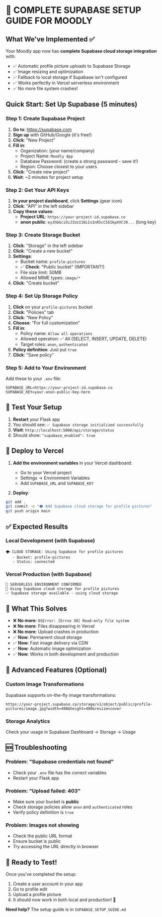# 🚀 COMPLETE SUPABASE SETUP GUIDE FOR MOODLY

## What We've Implemented ✅

Your Moodly app now has **complete Supabase cloud storage integration** with:
- ✅ Automatic profile picture uploads to Supabase Storage
- ✅ Image resizing and optimization
- ✅ Fallback to local storage if Supabase isn't configured
- ✅ Works perfectly in Vercel serverless environment
- ✅ No more file system crashes!

## Quick Start: Set Up Supabase (5 minutes)

### Step 1: Create Supabase Project
1. **Go to**: https://supabase.com
2. **Sign up** with GitHub/Google (it's free!)
3. **Click**: "New Project"
4. **Fill in**:
   - Organization: (your name/company)
   - Project Name: `Moodly App`
   - Database Password: (create a strong password - save it!)
   - Region: Choose closest to your users
5. **Click**: "Create new project"
6. **Wait**: ~2 minutes for project setup

### Step 2: Get Your API Keys
1. **In your project dashboard**, click **Settings** (gear icon)
2. **Click**: "API" in the left sidebar
3. **Copy these values**:
   - **Project URL**: `https://your-project-id.supabase.co`
   - **anon public**: `eyJhbGciOiJIUzI1NiIsInR5cCI6IkpXVCJ9...` (long key)

### Step 3: Create Storage Bucket
1. **Click**: "Storage" in the left sidebar
2. **Click**: "Create a new bucket"
3. **Settings**:
   - Bucket name: `profile-pictures`
   - ✅ **Check**: "Public bucket" (IMPORTANT!)
   - File size limit: 50MB
   - Allowed MIME types: `image/*`
4. **Click**: "Create bucket"

### Step 4: Set Up Storage Policy
1. **Click** on your `profile-pictures` bucket
2. **Click**: "Policies" tab
3. **Click**: "New Policy"
4. **Choose**: "For full customization"
5. **Fill in**:
   - Policy name: `Allow all operations`
   - Allowed operation: ✅ All (SELECT, INSERT, UPDATE, DELETE)
   - Target roles: `anon`, `authenticated`
6. **Policy definition**: Just put `true`
7. **Click**: "Save policy"

### Step 5: Add to Your Environment
Add these to your `.env` file:
```env
SUPABASE_URL=https://your-project-id.supabase.co
SUPABASE_KEY=your-anon-public-key-here
```

## 🧪 Test Your Setup

1. **Restart** your Flask app
2. You should see: `✅ Supabase storage initialized successfully`
3. **Visit**: `http://localhost:5000/api/storage/status` 
4. Should show: `"supabase_enabled": true`

## 🎯 Deploy to Vercel

1. **Add the environment variables** in your Vercel dashboard:
   - Go to your Vercel project
   - Settings → Environment Variables
   - Add `SUPABASE_URL` and `SUPABASE_KEY`

2. **Deploy**:
```bash
git add .
git commit -m "🌩️ Add Supabase cloud storage for profile pictures"
git push origin main
```

## ✅ Expected Results

### Local Development (with Supabase)
```
🌩️ CLOUD STORAGE: Using Supabase for profile pictures
   - Bucket: profile-pictures
   - Status: connected
```

### Vercel Production (with Supabase)
```
🚨 SERVERLESS ENVIRONMENT CONFIRMED
📁 Using Supabase cloud storage for profile pictures
✅ Supabase storage available - using cloud storage
```

## 🎉 What This Solves

- ❌ **No more**: `OSError: [Errno 30] Read-only file system`
- ❌ **No more**: Files disappearing in Vercel
- ❌ **No more**: Upload crashes in production
- ✅ **Now**: Permanent cloud storage
- ✅ **Now**: Fast image delivery via CDN
- ✅ **Now**: Automatic image optimization
- ✅ **Now**: Works in both development and production

## 🔧 Advanced Features (Optional)

### Custom Image Transformations
Supabase supports on-the-fly image transformations:
```
https://your-project.supabase.co/storage/v1/object/public/profile-pictures/image.jpg?width=400&height=400&resize=cover
```

### Storage Analytics
Check your usage in Supabase Dashboard → Storage → Usage

## 🆘 Troubleshooting

### Problem: "Supabase credentials not found"
- Check your `.env` file has the correct variables
- Restart your Flask app

### Problem: "Upload failed: 403"
- Make sure your bucket is **public**
- Check storage policies allow `anon` and `authenticated` roles
- Verify policy definition is `true`

### Problem: Images not showing
- Check the public URL format
- Ensure bucket is public
- Try accessing the URL directly in browser

## 🎯 Ready to Test!

Once you've completed the setup:
1. Create a user account in your app
2. Go to profile edit
3. Upload a profile picture
4. It should now work in both local and production! 🎉

**Need help?** The setup guide is in `SUPABASE_SETUP_GUIDE.md`
